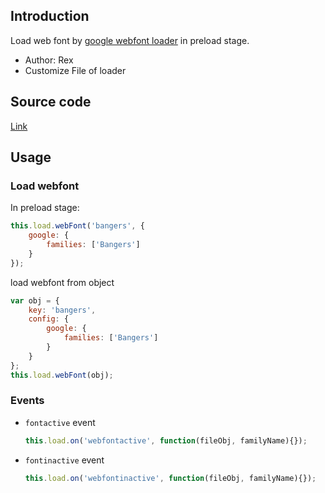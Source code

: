 ## Introduction

Load web font by [google webfont loader](https://github.com/typekit/webfontloader) in preload stage.

- Author: Rex
- Customize File of loader

## Source code

[Link](https://github.com/rexrainbow/phaser3-rex-notes/blob/master/plugins/webfontloader/webFontLoaderPlugin.js)

## Usage

### Load webfont

In preload stage:

```javascript
this.load.webFont('bangers', {
    google: {
        families: ['Bangers']
    }
});
```

load webfont from object

```javascript
var obj = {
    key: 'bangers',
    config: {
        google: {
            families: ['Bangers']
        }
    }
};
this.load.webFont(obj);
```

### Events

- `fontactive` event

    ```javascript
    this.load.on('webfontactive', function(fileObj, familyName){});
    ```

- `fontinactive` event

    ```javascript
    this.load.on('webfontinactive', function(fileObj, familyName){});
    ```
